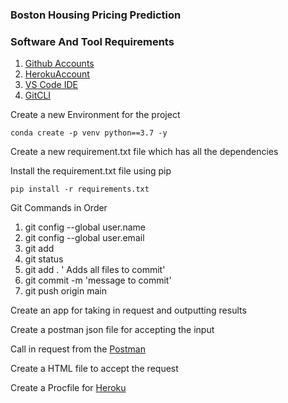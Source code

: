 ### Boston Housing Pricing Prediction


### Software And Tool Requirements

1. [Github Accounts](https://github.com)
2. [HerokuAccount](https://www.heroku.com/)
3. [VS Code IDE](https://code.visualstudio.com/)
4. [GitCLI](https://git-scm.com/book/en/v2/Getting-Started-The-Command-Line)

Create a new Environment for the project
```
conda create -p venv python==3.7 -y
```
Create a new requirement.txt file which has all the dependencies 

Install the requirement.txt file using pip
```
pip install -r requirements.txt
```
Git Commands in Order
1. git config --global user.name
2. git config --global user.email
3. git add <file>
4. git status
5. git add . ' Adds all files to commit'
6. git commit -m 'message to commit'
7. git push origin main

Create an app for taking in request and outputting results

Create a postman json file for accepting the input

Call in request from the [Postman](https://www.postman.com/)

Create a HTML file to accept the request

Create a Procfile for [Heroku](https://www.heroku.com/)